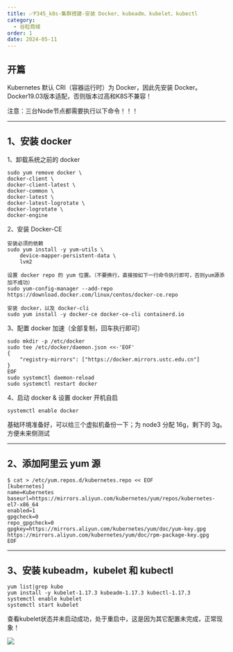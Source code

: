 ```yaml
---
title: ✅P345_k8s-集群搭建-安装 Docker、kubeadm、kubelet、kubectl
category:
  - 谷粒商城
order: 1
date: 2024-05-11
---
```


<!-- more -->

## 开篇

Kubernetes 默认 CRI（容器运行时）为 Docker，因此先安装 Docker。Docker19.03版本适配，否则版本过高和K8S不兼容！

注意：三台Node节点都需要执行以下命令！！！

---

## 1、安装 docker

1、卸载系统之前的 docker

```
sudo yum remove docker \
docker-client \
docker-client-latest \
docker-common \
docker-latest \
docker-latest-logrotate \
docker-logrotate \
docker-engine
```

2、安装 Docker-CE

```
安装必须的依赖
sudo yum install -y yum-utils \
	device-mapper-persistent-data \
	lvm2
```

```
设置 docker repo 的 yum 位置。（不要换行，直接按如下一行命令执行即可，否则yum源添加不成功）
sudo yum-config-manager --add-repo https://download.docker.com/linux/centos/docker-ce.repo
```

```
安装 docker，以及 docker-cli
sudo yum install -y docker-ce docker-ce-cli containerd.io
```

3、配置 docker 加速（全部复制，回车执行即可）

```
sudo mkdir -p /etc/docker
sudo tee /etc/docker/daemon.json <<-'EOF' 
{ 
	"registry-mirrors": ["https://docker.mirrors.ustc.edu.cn"]
}
EOF
sudo systemctl daemon-reload
sudo systemctl restart docker
```

4、启动 docker & 设置 docker 开机自启

```
systemctl enable docker
```

基础环境准备好，可以给三个虚拟机备份一下；为 node3 分配 16g，剩下的 3g。方便未来侧测试

---

## 2、添加阿里云 yum 源

```
$ cat > /etc/yum.repos.d/kubernetes.repo << EOF
[kubernetes]
name=Kubernetes
baseurl=https://mirrors.aliyun.com/kubernetes/yum/repos/kubernetes-el7-x86_64
enabled=1
gpgcheck=0
repo_gpgcheck=0
gpgkey=https://mirrors.aliyun.com/kubernetes/yum/doc/yum-key.gpg
https://mirrors.aliyun.com/kubernetes/yum/doc/rpm-package-key.gpg
EOF
```

---

## 3、安装 kubeadm，kubelet 和 kubectl

```
yum list|grep kube
yum install -y kubelet-1.17.3 kubeadm-1.17.3 kubectl-1.17.3
systemctl enable kubelet
systemctl start kubelet
```

查看kubelet状态并未启动成功，处于重启中，这是因为其它配置未完成，正常现象！

![](https://cfmall-hello.oss-cn-beijing.aliyuncs.com/img/202405/86deeeff10885159.png)
